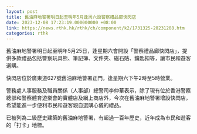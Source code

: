 ```yaml
---
layout: post
title: 舊油麻地警署明日起至明年5月逢周六設警察禮品廊快閃店
date: 2023-12-08 17:23:19.000000000 +08:00
link: https://news.rthk.hk/rthk/ch/component/k2/1731325-20231208.htm
categories: rthk
---
```


舊油麻地警署明日起至明年5月25日，逢星期六會開設「警察禮品廊快閃店」，提供多款禮品包括警察玩具熊、筆記簿、文件夾、磁石貼、鑰匙扣等，讓市民和遊客選購。

快閃店位於廣東道627號舊油麻地警署正門，逢星期六下午2時至5時營業。

警務處人事服務及職員關係（人事部）總警司李仲華表示，除了現有位於香港警察總部和警察體育遊樂會的實體店及網上商店外，今次在舊油麻地警署增設快閃店，希望能進一步便利市民和遊客親自選購心儀的禮品。

已被列為二級歷史建築的舊油麻地警署，有超過一百年歷史，近年成為市民和遊客的「打卡」地標。
